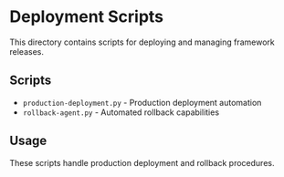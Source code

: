 # Deployment Scripts

This directory contains scripts for deploying and managing framework releases.

## Scripts

- `production-deployment.py` - Production deployment automation
- `rollback-agent.py` - Automated rollback capabilities

## Usage

These scripts handle production deployment and rollback procedures.